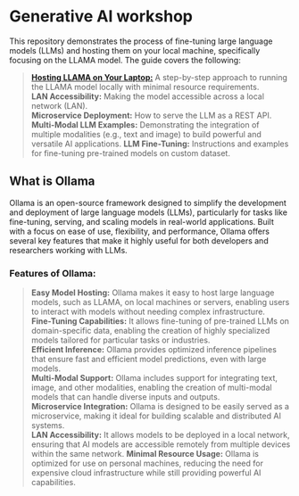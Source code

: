 # Generative AI workshop
This repository demonstrates the process of fine-tuning large language models (LLMs) and hosting them on your local machine, specifically focusing on the LLAMA model. The guide covers the following:
> **[Hosting LLAMA on Your Laptop:](hosting_ollama.md)** A step-by-step approach to running the LLAMA model locally with minimal resource requirements.  
> **LAN Accessibility:** Making the model accessible across a local network (LAN).  
> **Microservice Deployment:** How to serve the LLM as a REST API.  
> **Multi-Modal LLM Examples:** Demonstrating the integration of multiple modalities (e.g., text and image) to build powerful and versatile AI applications.
> **LLM Fine-Tuning:** Instructions and examples for fine-tuning pre-trained models on custom dataset.  

## What is Ollama
Ollama is an open-source framework designed to simplify the development and deployment of large language models (LLMs), particularly for tasks like fine-tuning, serving, and scaling models in real-world applications. Built with a focus on ease of use, flexibility, and performance, Ollama offers several key features that make it highly useful for both developers and researchers working with LLMs.

### Features of Ollama:
> **Easy Model Hosting:** Ollama makes it easy to host large language models, such as LLAMA, on local machines or servers, enabling users to interact with models without needing complex infrastructure.  
> **Fine-Tuning Capabilities:** It allows fine-tuning of pre-trained LLMs on domain-specific data, enabling the creation of highly specialized models tailored for particular tasks or industries.  
> **Efficient Inference:** Ollama provides optimized inference pipelines that ensure fast and efficient model predictions, even with large models.  
> **Multi-Modal Support:** Ollama includes support for integrating text, image, and other modalities, enabling the creation of multi-modal models that can handle diverse inputs and outputs.  
> **Microservice Integration:** Ollama is designed to be easily served as a microservice, making it ideal for building scalable and distributed AI systems.  
> **LAN Accessibility:** It allows models to be deployed in a local network, ensuring that AI models are accessible remotely from multiple devices within the same network. 
> **Minimal Resource Usage:** Ollama is optimized for use on personal machines, reducing the need for expensive cloud infrastructure while still providing powerful AI capabilities.  


